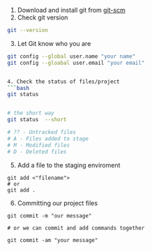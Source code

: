 









1. Download and install git from  [git-scm](https://git-scm.com/)
2. Check git version

```bash
git --version
```

3. Let Git know who you are

```bash
git config --global user.name "your name"
git config --gloabal user.email "your email"


4. Check the status of files/project
```bash
git status


# the short way
git status  --short

# ?? - Untracked files
# A - Files added to stage
# M - Modified files
# D - Deleted files
```

5. Add a file to the staging enviroment

```
git add <"filename">
# or 
git add .
```

6. Committing our project files

```
git commit -m "our message"

# or we can commit and add commands together

git commit -am "your message"
```
